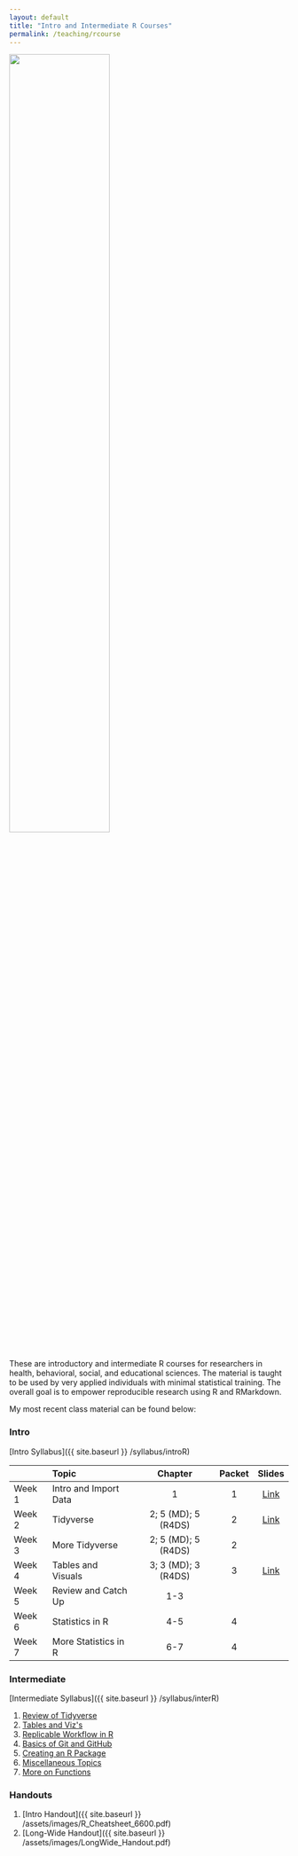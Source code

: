 ```yaml
---
layout: default
title: "Intro and Intermediate R Courses"
permalink: /teaching/rcourse
---
```


<img src="{{ site.baseurl }}/assets/images/Rstats_logo.png" width="60%">

These are introductory and intermediate R courses for researchers in health, behavioral, social, and educational sciences. The material is taught to be used by very applied individuals with minimal statistical training. The overall goal is to empower reproducible research using R and RMarkdown.

My most recent class material can be found below:

### Intro

[Intro Syllabus]({{ site.baseurl }} /syllabus/introR)

| &nbsp;  |     Topic               | Chapter                   | Packet  | Slides
|---------|:------------------------|:-------------------------:|:-------:|:-------------------------------------------------------------------:
| Week 1  | Intro and Import Data   | 1                         | 1       | [Link](https://tysonstanley.github.io/introR/01_Intro.html)
| Week 2  | Tidyverse               | 2; 5 (MD); 5 (R4DS)       | 2       | [Link](https://tysonstanley.github.io/introR/02_Tidyverse.html)
| Week 3  | More Tidyverse          | 2; 5 (MD); 5 (R4DS)       | 2       |
| Week 4  | Tables and Visuals      | 3; 3 (MD); 3 (R4DS)       | 3       | [Link](https://tysonstanley.github.io/introR/03_UnderstandData.html)
| Week 5  | Review and Catch Up     | 1-3                       | &nbsp;  |
| Week 6  | Statistics in R         | 4-5                       | 4       |
| Week 7  | More Statistics in R    | 6-7                       | 4       |



### Intermediate

[Intermediate Syllabus]({{ site.baseurl }} /syllabus/interR)

1. [Review of Tidyverse](https://tysonstanley.github.io/Graduate_R_Courses/intermediate/01_Review.html)
2. [Tables and Viz's](https://tysonstanley.github.io/Graduate_R_Courses/intermediate/02_tables_viz.html)
3. [Replicable Workflow in R](https://tysonstanley.github.io/Graduate_R_Courses/intermediate/03_RepWorkflow.html)
4. [Basics of Git and GitHub](https://tysonstanley.github.io/Graduate_R_Courses/intermediate/04_github.html)
5. [Creating an R Package](https://tysonstanley.github.io/Graduate_R_Courses/intermediate/05_OwnPackage.html)
6. [Miscellaneous Topics](https://tysonstanley.github.io/Graduate_R_Courses/intermediate/06_Misc.html)
7. [More on Functions](https://tysonstanley.github.io/Graduate_R_Courses/intermediate/07_Functions2.html)


### Handouts

1. [Intro Handout]({{ site.baseurl }} /assets/images/R_Cheatsheet_6600.pdf)
2. [Long-Wide Handout]({{ site.baseurl }} /assets/images/LongWide_Handout.pdf)
